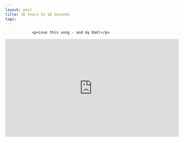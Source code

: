 ```yaml
---
layout: post
title: 18 Years In 18 Seconds
tags:
---
```



                <p>Love this song - and my Dad!</p>
<iframe width="560" height="315" src="http://youtube.com/watch?v=a8vD0-EetqI" frameborder="0" allowfullscreen></iframe>
